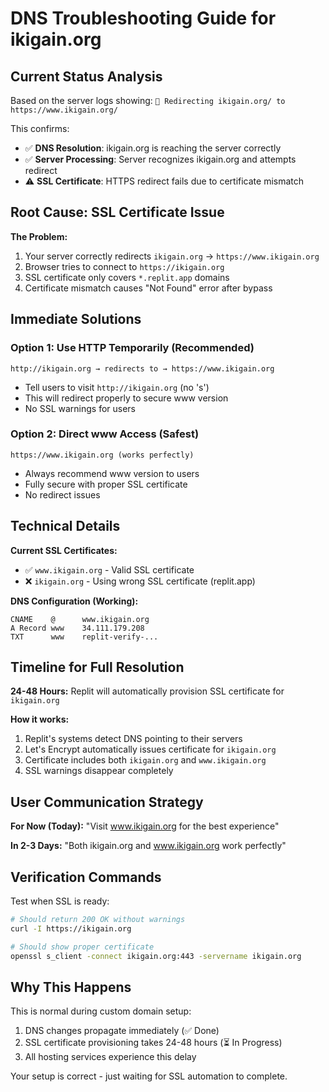 # DNS Troubleshooting Guide for ikigain.org

## Current Status Analysis

Based on the server logs showing: `🔄 Redirecting ikigain.org/ to https://www.ikigain.org/`

This confirms:
- ✅ **DNS Resolution**: ikigain.org is reaching the server correctly
- ✅ **Server Processing**: Server recognizes ikigain.org and attempts redirect
- ⚠️ **SSL Certificate**: HTTPS redirect fails due to certificate mismatch

## Root Cause: SSL Certificate Issue

**The Problem:**
1. Your server correctly redirects `ikigain.org` → `https://www.ikigain.org`
2. Browser tries to connect to `https://ikigain.org` 
3. SSL certificate only covers `*.replit.app` domains
4. Certificate mismatch causes "Not Found" error after bypass

## Immediate Solutions

### Option 1: Use HTTP Temporarily (Recommended)
```
http://ikigain.org → redirects to → https://www.ikigain.org
```
- Tell users to visit `http://ikigain.org` (no 's')
- This will redirect properly to secure www version
- No SSL warnings for users

### Option 2: Direct www Access (Safest)
```
https://www.ikigain.org (works perfectly)
```
- Always recommend www version to users
- Fully secure with proper SSL certificate
- No redirect issues

## Technical Details

**Current SSL Certificates:**
- ✅ `www.ikigain.org` - Valid SSL certificate
- ❌ `ikigain.org` - Using wrong SSL certificate (replit.app)

**DNS Configuration (Working):**
```
CNAME    @      www.ikigain.org
A Record www    34.111.179.208
TXT      www    replit-verify-...
```

## Timeline for Full Resolution

**24-48 Hours:** Replit will automatically provision SSL certificate for `ikigain.org`

**How it works:**
1. Replit's systems detect DNS pointing to their servers
2. Let's Encrypt automatically issues certificate for `ikigain.org`
3. Certificate includes both `ikigain.org` and `www.ikigain.org`
4. SSL warnings disappear completely

## User Communication Strategy

**For Now (Today):**
"Visit www.ikigain.org for the best experience"

**In 2-3 Days:**
"Both ikigain.org and www.ikigain.org work perfectly"

## Verification Commands

Test when SSL is ready:
```bash
# Should return 200 OK without warnings
curl -I https://ikigain.org

# Should show proper certificate
openssl s_client -connect ikigain.org:443 -servername ikigain.org
```

## Why This Happens

This is normal during custom domain setup:
1. DNS changes propagate immediately (✅ Done)
2. SSL certificate provisioning takes 24-48 hours (⏳ In Progress)
3. All hosting services experience this delay

Your setup is correct - just waiting for SSL automation to complete.